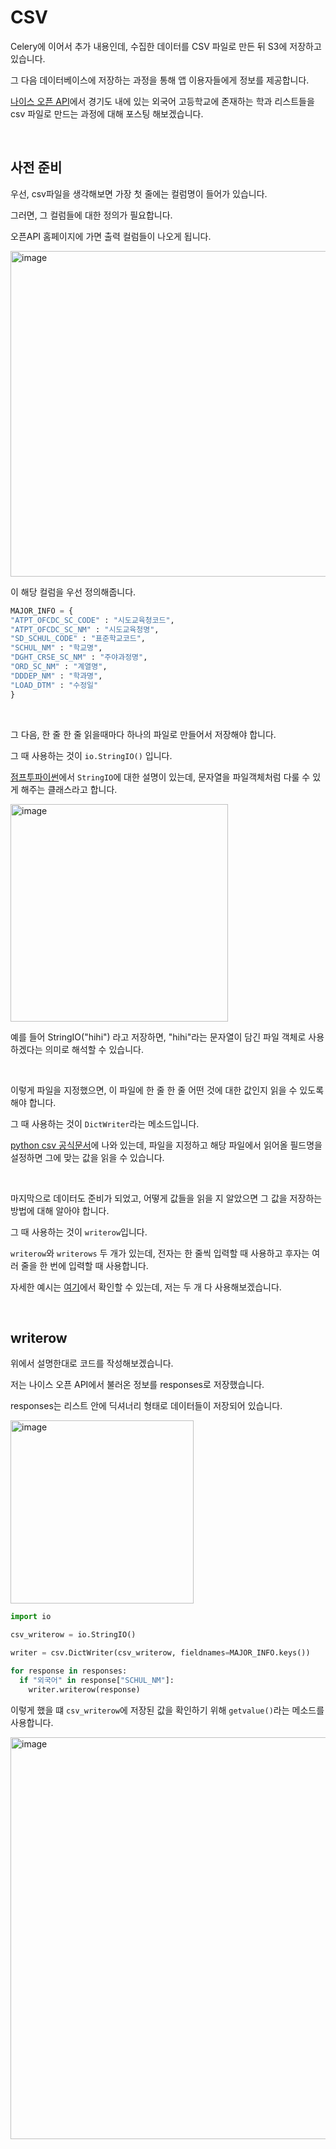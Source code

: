 # CSV

Celery에 이어서 추가 내용인데, 수집한 데이터를 CSV 파일로 만든 뒤 S3에 저장하고 있습니다.

그 다음 데이터베이스에 저장하는 과정을 통해 앱 이용자들에게 정보를 제공합니다.

[나이스 오픈 API](https://open.neis.go.kr/portal/data/service/selectServicePage.do?page=1&rows=10&sortColumn=&sortDirection=&infId=OPEN14020190311111456561190&infSeq=2)에서 경기도 내에 있는 외국어 고등학교에 존재하는 학과 리스트들을 csv 파일로 만드는 과정에 대해 포스팅 해보겠습니다.

<br>

## 사전 준비

우선, csv파일을 생각해보면 가장 첫 줄에는 컬럼명이 들어가 있습니다.

그러면, 그 컬럼들에 대한 정의가 필요합니다.

오픈API 홈페이지에 가면 출력 컬럼들이 나오게 됩니다.

<img width="521" alt="image" src="https://user-images.githubusercontent.com/88086271/178133500-91181720-5307-4ded-92ea-9a60c63ef535.png">

이 해당 컬럼을 우선 정의해줍니다.

 ```python
MAJOR_INFO = {
"ATPT_OFCDC_SC_CODE" : "시도교육청코드",
"ATPT_OFCDC_SC_NM" : "시도교육청명",
"SD_SCHUL_CODE" : "표준학교코드",
"SCHUL_NM" : "학교명",
"DGHT_CRSE_SC_NM" : "주야과정명",
"ORD_SC_NM" : "계열명",
"DDDEP_NM" : "학과명",
"LOAD_DTM" : "수정일"
}
```

<br>

그 다음, 한 줄 한 줄 읽을때마다 하나의 파일로 만들어서 저장해야 합니다.

그 때 사용하는 것이 ```io.StringIO()``` 입니다. 

[점프투파이썬](https://wikidocs.net/122776)에서 ```StringIO```에 대한 설명이 있는데, 문자열을 파일객체처럼 다룰 수 있게 해주는 클래스라고 합니다.

<img width="348" alt="image" src="https://user-images.githubusercontent.com/88086271/178134068-b6dfd1ed-6b63-46ed-a1e4-43578d0bfb39.png">

예를 들어 StringIO("hihi") 라고 저장하면, "hihi"라는 문자열이 담긴 파일 객체로 사용하겠다는 의미로 해석할 수 있습니다.

<br>

이렇게 파일을 지정했으면, 이 파일에 한 줄 한 줄 어떤 것에 대한 값인지 읽을 수 있도록 해야 합니다.

그 때 사용하는 것이 ```DictWriter```라는 메소드입니다.

[python csv 공식문서](https://docs.python.org/ko/3/library/csv.html)에 나와 있는데, 파일을 지정하고 해당 파일에서 읽어올 필드명을 설정하면 그에 맞는 값을 읽을 수 있습니다.

<br> 

마지막으로 데이터도 준비가 되었고, 어떻게 값들을 읽을 지 알았으면 그 값을 저장하는 방법에 대해 알아야 합니다.

그 때 사용하는 것이 ```writerow```입니다.

```writerow```와 ```writerows``` 두 개가 있는데, 전자는 한 줄씩 입력할 때 사용하고 후자는 여러 줄을 한 번에 입력할 때 사용합니다.

자세한 예시는 [여기](https://stackoverflow.com/questions/33091980/difference-between-writerow-and-writerows-methods-of-python-csv-module)에서 확인할 수 있는데, 저는 두 개 다 사용해보겠습니다.

<br>

## writerow

위에서 설명한대로 코드를 작성해보겠습니다.

저는 나이스 오픈 API에서 불러온 정보를 responses로 저장했습니다.

responses는 리스트 안에 딕셔너리 형태로 데이터들이 저장되어 있습니다.

<img width="293" alt="image" src="https://user-images.githubusercontent.com/88086271/178134305-f8d5da03-e382-40fb-8a96-7c4a768cb132.png">


```python
import io

csv_writerow = io.StringIO()

writer = csv.DictWriter(csv_writerow, fieldnames=MAJOR_INFO.keys())

for response in responses:
  if "외국어" in response["SCHUL_NM"]:
    writer.writerow(response)
```

이렇게 했을 떄 ```csv_writerow```에 저장된 값을 확인하기 위해 ```getvalue()```라는 메소드를 사용합니다.

<img width="643" alt="image" src="https://user-images.githubusercontent.com/88086271/178134401-e9429c71-8cf5-4530-b883-374ea8d8e5ae.png">

